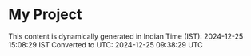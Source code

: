 # My Project

This content is dynamically generated in Indian Time (IST): 2024-12-25 15:08:29 IST
Converted to UTC: 2024-12-25 09:38:29 UTC
